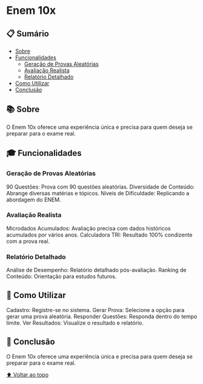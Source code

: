 # Enem 10x

## 📋 Sumário

- [Sobre](#sobre)
- [Funcionalidades](#funcionalidades)
  - [Geração de Provas Aleatórias](#geração-de-provas-aleatórias)
  - [Avaliação Realista](#avaliação-realista)
  - [Relatório Detalhado](#relatório-detalhado)
- [Como Utilizar](#como-utilizar)
- [Conclusão](#conclusão)

## 📚 Sobre <a name="sobre"></a>

O Enem 10x oferece uma experiência única e precisa para quem deseja se preparar para o exame real.

## 🎓 Funcionalidades <a name="funcionalidades"></a>

### Geração de Provas Aleatórias <a name="geração-de-provas-aleatórias"></a>

90 Questões: Prova com 90 questões aleatórias.
Diversidade de Conteúdo: Abrange diversas matérias e tópicos.
Níveis de Dificuldade: Replicando a abordagem do ENEM.

### Avaliação Realista <a name="avaliação-realista"></a>

Microdados Acumulados: Avaliação precisa com dados históricos acumulados por vários anos.
Calculadora TRI: Resultado 100% condizente com a prova real.

### Relatório Detalhado <a name="relatório-detalhado"></a>

Análise de Desempenho: Relatório detalhado pós-avaliação.
Ranking de Conteúdo: Orientação para estudos futuros.

## 🚀 Como Utilizar <a name="como-utilizar"></a>

Cadastro: Registre-se no sistema.
Gerar Prova: Selecione a opção para gerar uma prova aleatória.
Responder Questões: Responda dentro do tempo limite.
Ver Resultados: Visualize o resultado e relatório.

## 🎉 Conclusão <a name="conclusão"></a>

O Enem 10x oferece uma experiência única e precisa para quem deseja se preparar para o exame real.

[⬆ Voltar ao topo](#enem-10x)
